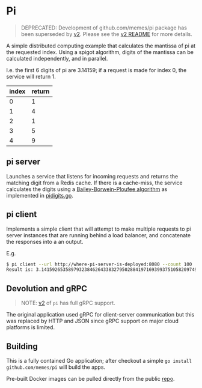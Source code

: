 # Pi

> DEPRECATED: Development of github.com/memes/pi package has been superseded by
> [v2](v2/). Please see the [v2 README](v2/README.md) for more details.

A simple distributed computing example that calculates the mantissa of
pi at the requested index. Using a spigot algorithm, digits of the
mantissa can be calculated independently, and in parallel.

I.e. the first 6 digits of pi are 3.14159; if a request is made for index 0, the service will return 1.

| index | return |
|-------|--------|
| 0 | 1 |
| 1 | 4 |
| 2 | 1 |
| 3 | 5 |
| 4 | 9 |

## pi server

<!-- spell-checker: ignore pidigits -->
Launches a service that listens for incoming requests and returns the
matching digit from a Redis cache. If there is a cache-miss, the
service calculates the digits using a [Bailey-Borwein-Ploufee
algorithm](https://en.wikipedia.org/wiki/Bailey%E2%80%93Borwein%E2%80%93Plouffe_formula)
as implemented in [pidigits.go](cmd/pidigits.go).

## pi client

Implements a simple client that will attempt to make multiple requests
to pi server instances that are running behind a load balancer, and
concatenate the responses into a an output.

E.g.

```bash
$ pi client --url http://where-pi-server-is-deployed:8080 --count 100
Result is: 3.1415926535897932384626433832795028841971693993751058209749445923078164062862089986280348253421170679
```

## Devolution and gRPC

> NOTE: [v2](/v2/) of `pi` has full gRPC support.

The original application used gRPC for client-server communication but
this was replaced by HTTP and JSON since gRPC support on major cloud
platforms is limited.

## Building

This is a fully contained Go application; after checkout a simple
```go install github.com/memes/pi``` will build the apps.

Pre-built Docker images can be
pulled directly from the public
[repo](https://hub.docker.com/r/memes/pi/).
